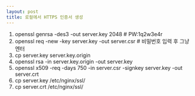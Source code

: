 ```yaml
---
layout: post
title: 로컬에서 HTTPS 인증서 생성
---
```


1. openssl genrsa -des3 -out server.key 2048 # PW:1q2w3e4r
2. openssl req -new -key server.key -out server.csr # 비밀번호 입력 후 그냥 엔터
3. cp server.key server.key.origin
4. openssl rsa -in server.key.origin -out server.key
5. openssl x509 -req -days 750 -in server.csr -signkey server.key -out server.crt
6. cp server.key /etc/nginx/ssl/
7. cp server.crt /etc/nginx/ssl/
